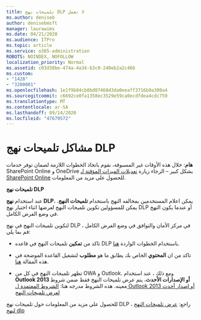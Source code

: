 ```yaml
---
title: تلميحات نهج DLP لا تعمل
ms.author: deniseb
author: denisebmsft
manager: laurawims
ms.date: 04/21/2020
ms.audience: ITPro
ms.topic: article
ms.service: o365-administration
ROBOTS: NOINDEX, NOFOLLOW
localization_priority: Normal
ms.assetid: c03d30be-474a-4a34-b3c0-240eb2a2c466
ms.custom:
- "1428"
- "3200001"
ms.openlocfilehash: 1e1f9b84cb8bd07468d3da0eeaff3716b9a309a4
ms.sourcegitcommit: c6692ce0fa1358ec3529e59ca0ecdfdea4cdc759
ms.translationtype: MT
ms.contentlocale: ar-SA
ms.lasthandoff: 09/14/2020
ms.locfileid: "47679572"
---
```

# <a name="dlp-policy-tip-issues"></a>مشاكل تلميحات نهج DLP

**هام**: خلال هذه الأوقات غير المسبوقة، نقوم باتخاذ الخطوات اللازمة لضمان توفر خدمات SharePoint Online و OneDrive بشكل كبير – الرجاء زيارة [تعديلات الميزات المؤقتة لـ SharePoint Online](https://aka.ms/ODSPAdjustments) للحصول على مزيد من المعلومات.

**تلميحات نهج DLP**

عند استخدام **نهج DLP**، يمكن اعلام المستخدمين بمخالفه النهج باستخدام **تلميحات النهج**. يمكن للمسؤولين تكوين تلميحات النهج لعرضها اثناء اختبار نهج DLP أو عندما يكون النهج في وضع الفرض الكامل.
  
لتكوين تلميحات النهج في نهج DLP في مركز الأمان والتوافق في وضع الفرض الكامل ، قم بما يلي:
  
- تاكد من **تمكين** تلميحات النهج في قاعده DLP باستخدام الخطوات الواردة [هنا](https://docs.microsoft.com/microsoft-365/compliance/use-notifications-and-policy-tips).

- تاكد من ان **المحتوي** الخاص بك يطابق ما هو **مطلوب** لتشغيل القاعدة الموضحة في هذه المقالة [هنا](https://docs.microsoft.com/microsoft-365/compliance/sensitive-information-type-entity-definitions).

- تظهر تلميحات النهج في كل من OWA و Outlook. ومع ذلك ، عند استخدام **Outlook 2013 أو الإصدارات الأحدث**، يتم عرض تلميحات النهج فقط ضمن شروط معينه. هذه الشروط مدرجه هنا: [الشروط المعتمدة ل Outlook 2013 أو إصدار أحدث لعرض تلميحات النهج](https://docs.microsoft.com/microsoft-365/compliance/use-notifications-and-policy-tips)

للحصول علي مزيد من المعلومات حول تلميحات نهج DLP ، راجع: [عرض تلميحات النهج لنهج dlp](https://docs.microsoft.com/microsoft-365/compliance/use-notifications-and-policy-tips)
  